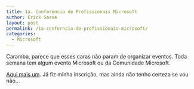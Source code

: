 ```yaml
---
title: 1a. Conferência de Profissionais Microsoft
author: Erick Sasse
layout: post
permalink: /1a-conferncia-de-profissionais-microsoft/
categories:
  - Microsoft
---
```

Caramba, parece que esses caras n&atilde;o param de organizar eventos. Toda semana tem algum evento Microsoft ou da Comunidade Microsoft.

[Aqui mais um][1]. J&aacute; fiz minha inscri&ccedil;&atilde;o, mas ainda n&atilde;o tenho certeza se vou n&atilde;o&#8230;

 [1]: http://www.brdevelopers.net/BrPortal1/eventos/1conf_prof_ms/Default.aspx